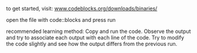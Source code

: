 to get started, visit:
www.codeblocks.org/downloads/binaries/

open the file with code::blocks and
press run

recommended learning method:
Copy and run the code. 
Observe the output and try to associate each output with each line of the code.
Try to modify the code slightly and see how the output differs from the previous run.
